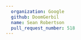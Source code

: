 ```yaml
---
  organization: Google
  github: DoomGerbil
  name: Sean Robertson
  pull_request_number: 518
---
```

